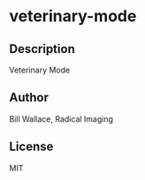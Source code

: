 # veterinary-mode 
## Description 
Veterinary Mode 
## Author 
Bill Wallace, Radical Imaging 
## License 
MIT